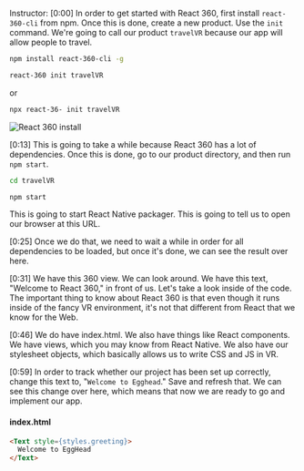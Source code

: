 Instructor: [0:00] In order to get started with React 360, first install `react-360-cli` from npm. Once this is done, create a new product. Use the `init` command. We're going to call our product `travelVR` because our app will allow people to travel.

```bash
npm install react-360-cli -g

react-360 init travelVR
```

or

```bash
npx react-36- init travelVR
```

![React 360 install](https://res.cloudinary.com/dg3gyk0gu/image/upload/v1561149312/transcript-images/start-a-virtual-reality-project-with-react-360-npm-install.png)


[0:13] This is going to take a while because React 360 has a lot of dependencies. Once this is done, go to our product directory, and then run `npm start`.

```bash
cd travelVR

npm start
```

This is going to start React Native packager. This is going to tell us to open our browser at this URL.

[0:25] Once we do that, we need to wait a while in order for all dependencies to be loaded, but once it's done, we can see the result over here.

[0:31] We have this 360 view. We can look around. We have this text, "Welcome to React 360," in front of us. Let's take a look inside of the code. The important thing to know about React 360 is that even though it runs inside of the fancy VR environment, it's not that different from React that we know for the Web.

[0:46] We do have index.html. We also have things like React components. We have views, which you may know from React Native. We also have our stylesheet objects, which basically allows us to write CSS and JS in VR.

[0:59] In order to track whether our project has been set up correctly, change this text to, "`Welcome to Egghead`." Save and refresh that. We can see this change over here, which means that now we are ready to go and implement our app.

#### index.html
```html
<Text style={styles.greeting}>
  Welcome to EggHead
</Text>
```
